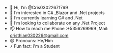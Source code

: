 - 👋 Hi, I’m @Cris03022671769
- 👀 I’m interested in C# ,Blazor and .Net projects
- 🌱 I’m currently learning C# and .Net
- 💞️ I’m looking to collaborate on any .Net Project
- 📫 How to reach me Phone :+5356269969 ,Mail: cristhian030226@gmail.com
- 😄 Pronouns: He/Him
- ⚡ Fun fact: i'm a Student 

<!---
Cris03022671769/Cris03022671769 is a ✨ special ✨ repository because its `README.md` (this file) appears on your GitHub profile.
You can click the Preview link to take a look at your changes.
--->
